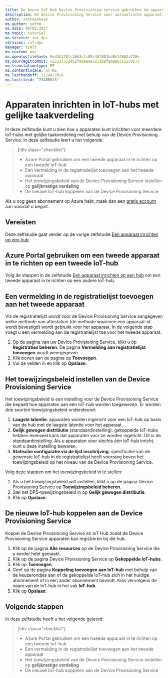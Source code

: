 ```yaml
---
title: De Azure IoT Hub Device Provisioning-service gebruiken om apparaten in te richten op IoT-hubs met gelijke taakverdeling | Microsoft Docs
description: De device Provisioning Service voor automatische apparaatinrichting voor IoT-hubs met gelijke taakverdeling in Azure Portal
author: sethmanheim
ms.author: sethm
ms.date: 09/05/2017
ms.topic: tutorial
ms.service: iot-dps
services: iot-dps
manager: timlt
ms.custom: mvc
ms.openlocfilehash: 8ed1b128fc2663cfc09c40f001bd0b14663a728e
ms.sourcegitcommit: c22327552d62f88aeaa321189f9b9a631525027c
ms.translationtype: MT
ms.contentlocale: nl-NL
ms.lasthandoff: 11/04/2019
ms.locfileid: "73486013"
---
```

# <a name="provision-devices-across-load-balanced-iot-hubs"></a>Apparaten inrichten in IoT-hubs met gelijke taakverdeling

In deze zelfstudie kunt u zien hoe u apparaten kunt inrichten voor meerdere IoT-hubs met gelijke taakverdeling met behulp van de Device Provisioning Service. In deze zelfstudie leert u het volgende:

> [!div class="checklist"]
> * Azure Portal gebruiken om een tweede apparaat in te richten op een tweede IoT-hub 
> * Een vermelding in de registratielijst toevoegen aan het tweede apparaat
> * Het toewijzingsbeleid van de Device Provisioning Service instellen op **gelijkmatige verdeling**
> * De nieuwe IoT-hub koppelen aan de Device Provisioning Service

Als u nog geen abonnement op Azure hebt, maak dan een [gratis account](https://azure.microsoft.com/free/) aan voordat u begint.

## <a name="prerequisites"></a>Vereisten

Deze zelfstudie gaat verder op de vorige zelfstudie [Een apparaat inrichten op een hub](tutorial-provision-device-to-hub.md).

## <a name="use-the-azure-portal-to-provision-a-second-device-to-a-second-iot-hub"></a>Azure Portal gebruiken om een tweede apparaat in te richten op een tweede IoT-hub

Volg de stappen in de zelfstudie [Een apparaat inrichten op een hub](tutorial-provision-device-to-hub.md) om een tweede apparaat in te richten op een andere IoT-hub.

## <a name="add-an-enrollment-list-entry-to-the-second-device"></a>Een vermelding in de registratielijst toevoegen aan het tweede apparaat

Via de registratielijst wordt voor de Device Provisioning Service aangegeven welke methode van attestation (de methode waarmee een apparaat-id wordt bevestigd) wordt gebruikt voor het apparaat. In de volgende stap voegt u een vermelding aan de registratielijst toe voor het tweede apparaat. 

1. Op de pagina van uw Device Provisioning Service, klikt u op **Registraties beheren**. De pagina **Vermelding aan registratielijst toevoegen** wordt weergegeven. 
2. Klik boven aan de pagina op **Toevoegen**.
2. Vul de velden in en klik op **Opslaan**.

## <a name="set-the-device-provisioning-service-allocation-policy"></a>Het toewijzingsbeleid instellen van de Device Provisioning Service

Het toewijzingsbeleid is een instelling voor de Device Provisioning Service die bepaalt hoe apparaten aan een IoT-hub worden toegewezen. Er worden drie soorten toewijzingsbeleid ondersteund: 

1. **Laagste latentie**: apparaten worden ingericht voor een IoT-hub op basis van de hub met de laagste latentie voor het apparaat.
2. **Gelijk gewogen distributie** (standaardinstelling): gekoppelde IoT-hubs hebben evenveel kans dat apparaten voor ze worden ingericht. Dit is de standaardinstelling. Als u apparaten voor slechts één IoT-hub inricht, kunt u deze instelling bewaren. 
3. **Statische configuratie via de lijst inschrijving**: specificatie van de gewenste IoT-hub in de registratielijst heeft voorrang boven het toewijzingsbeleid op het niveau van de Device Provisioning Service.

Volg deze stappen om het toewijzingsbeleid in te stellen:

1. Als u het toewijzingsbeleid wilt instellen, klikt u op de pagina Device Provisioning Service op **Toewijzingsbeleid beheren**.
2. Stel het DPS-toewijzingsbeleid in op **Gelijk gewogen distributie**.
3. Klik op **Opslaan**.

## <a name="link-the-new-iot-hub-to-the-device-provisioning-service"></a>De nieuwe IoT-hub koppelen aan de Device Provisioning Service

Koppel de Device Provisioning Service en IoT Hub zodat de Device Provisioning Service apparaten kan registreren bij die hub.

1. Klik op de pagina **Alle resources** op de Device Provisioning Service die u eerder hebt gemaakt.
2. Klik op de pagina Device Provisioning Service op **Gekoppelde IoT-hubs**.
3. Klik op **Toevoegen**.
4. Geef op de pagina **Koppeling toevoegen aan IoT-hub** met behulp van de keuzerondjes aan of de gekoppelde IoT-hub zich in het huidige abonnement of in een ander abonnement bevindt. Kies vervolgens de naam van de IoT-hub in het vak **IoT-hub**.
5. Klik op **Opslaan**.

## <a name="next-steps"></a>Volgende stappen

In deze zelfstudie heeft u het volgende geleerd:

> [!div class="checklist"]
> * Azure Portal gebruiken om een tweede apparaat in te richten op een tweede IoT-hub 
> * Een vermelding in de registratielijst toevoegen aan het tweede apparaat
> * Het toewijzingsbeleid van de Device Provisioning Service instellen op **gelijkmatige verdeling**
> * De nieuwe IoT-hub koppelen aan de Device Provisioning Service

<!-- Advance to the next tutorial to learn how to 
 Replace this .md
> [!div class="nextstepaction"]
> [Bind an existing custom SSL certificate to Azure Web Apps]()
-->
